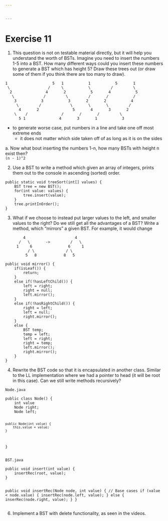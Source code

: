 ```yaml
---


---
```


<h1 id="exercise-11">Exercise 11</h1>
<ol>
<li>This question is not on testable material directly, but it will help you understand the worth of BSTs. Imagine you need to insert the numbers 1-5 into a BST. How many different ways could you insert these numbers to generate a BST which has height 5? Draw these trees out (or draw some of them if you think there are too many to draw).</li>
</ol>
<pre><code>1					5	1			1			5		1
 \				   /	 \ 			 \		   /		 \ 
  2	       	      4		  2			  5	      4			  5
   \		     /		   \		 /		 /			 /
    3		    3			3		2		2			4
     \		   /			 \		 \		 \		   /	
      4		  2				  5		  4		  3		  2	
	\	 /				 /		 /		 /		   \
	  5	1				4		3		1			3
</code></pre>
<ul>
<li>to generate worse case, put numbers in a line and take one off most extreme ends
<ul>
<li>it does not matter which side taken off of as long as it is on the sides</li>
</ul>
</li>
</ul>
<p>a. Now what bout inserting the numbers 1-n, how many BSTs with height n exist then?<br>
<code>(n - 1)^2</code></p>
<ol start="2">
<li>Use a BST to write a method which given an array of integers, prints them out to the console in ascending (sorted) order.</li>
</ol>
<pre><code>public static void treeSort(int[] values) {  
	BST tree = new BST();  
	for(int value: values) {  
		tree.insert(value);  
	}  
	tree.printInOrder();  
}
</code></pre>
<ol start="3">
<li>What if we choose to instead put larger values to the left, and smaller values to the right? Do we still get all the advantages of a BST? Write a method, which “mirrors” a given BST. For example, it would change</li>
</ol>
<pre><code>        4                      4
      /   \       -&gt;         /   \
     1     6                6     1
          / \              / \
         5   8            8   5
</code></pre>
<pre><code>public void mirror() {  
	if(isLeaf()) {  
		return;
	}  
	else if(!hasLeftChild()) {  
		left = right;
		right = null;  
		left.mirror();  
	}  
	else if(!hasRightChild()) {  
		right = left;  
		left = null;  
		right.mirror();  
	}  
	else {  
		BST temp;  
		temp = left;  
		left = right;  
		right = temp;  
		left.mirror();  
		right.mirror();  
	}  
}
</code></pre>
<ol start="4">
<li>Rewrite the BST code so that it is encapsulated in another class. Similar to the LL implementation where we had a pointer to head (it will be root in this case). Can we still write methods recursively?</li>
</ol>
<p><code>Node.java</code></p>
<pre><code>public class Node() {
	int value
	Node right;
	Node left;
	
	public Node(int value) {
		this.value = value;
	}
}
</code></pre>
<p><code>BST.java</code></p>
<pre><code>public void insert(int value) {
	insertRec(root, value);
}

public void insertRec(Node node, int value) {
	// Base cases
	if (value &lt; node.value) {
		insertRec(node.left, value);
	}
	else {
		inserRec(node.right, value);
	}
}
</code></pre>
<ol start="6">
<li>Implement a BST with delete functionality, as seen in the videos.</li>
</ol>

